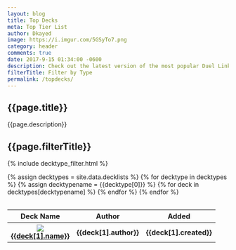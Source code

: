 ```yaml
---
layout: blog
title: Top Decks
meta: Top Tier List
author: Dkayed
image: https://i.imgur.com/5GSyTo7.png
category: header
comments: true
date: 2017-9-15 01:34:00 -0600
description: Check out the latest version of the most popular Duel Links decklists.
filterTitle: Filter by Type
permalink: /topdecks/  
---
```


## {{page.title}}

<p class="text-muted"> {{page.description}} </p>

## {{page.filterTitle}}

{% include decktype_filter.html %}

<table class="table" style="margin-top: 2rem;" id="topDeckTable">
    <thead>
        <tr>
            <th>Deck Name</th>
            <th>Author</th>
            <th>Added</th>
        </tr>
    </thead>
    <tbody>
        {% assign decktypes = site.data.decklists %}
        {% for decktype in decktypes %}
            {% assign decktypename = {{decktype[0]}} %}
            {% for deck in decktypes[decktypename] %}
                <tr>
                    <th>
                        <div class="row">
                            <div class="col-lg-1">
                                <div class="thumbnail">
                                    <img src="http://yugiohprices.com/api/card_image/{{deck[1].main[0].name}}" class="portrait" />  
                                </div>
                            </div>
                            <div class="col-lg-11">
                                <a href="{{site.url}}/topdecks/{{decktypename}}/{{deck[1].name | downcase | replace: " ", "-" }}">{{deck[1].name}}</a>    
                            </div>
                        </div>
                    </th>
                    <th>{{deck[1].author}}</th>
                    <th>{{deck[1].created}}</th>
                </tr>
            {% endfor %}
        {% endfor %}
    </tbody>
</table>

